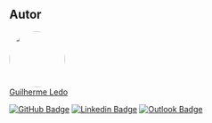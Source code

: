 ## Autor

<a href="https://www.linkedin.com/in/glc42/">
 <img style="border-radius: 50%;" src="https://media.licdn.com/dms/image/v2/D4D35AQGAjWY765XX-Q/profile-framedphoto-shrink_200_200/B4DZYA_B9nHsAY-/0/1743773245617?e=1745888400&v=beta&t=JewgZh_nRt_ivAD7Fn2ytcNVCeWgz7dyRJpOhIULleQ" width="100px;" alt=""/>
 <br />
</a> <a href="https://www.linkedin.com/in/glc42/" title="Guilherme Ledo">Guilherme Ledo</a>
 <br />

[![GitHub Badge](https://img.shields.io/badge/-GitHub-000?style=flat-square&logo=Github&logoColor=white&link=https://github.com/GuiLedo)](https://github.com/GuiLedo)
[![Linkedin Badge](https://img.shields.io/badge/-LinkedIn-blue?style=flat-square&logo=Linkedin&logoColor=white&link=https://www.linkedin.com/in/glc42/)](https://www.linkedin.com/in/glc42/)
[![Outlook Badge](https://img.shields.io/badge/-Email-gray?style=flat&logo=microsoft-outlook&logoColor=white&link=mailto:glc.professional42@gmail.com)](mailto:glc.professional42@gmail.com)

